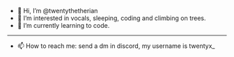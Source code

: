 - 👋 Hi, I’m @twentythetherian
- 👀 I’m interested in vocals, sleeping, coding and climbing on trees.
- 🌱 I’m currently learning to code.
---------
- 📫 How to reach me: send a dm in discord, my username is twentyx_

